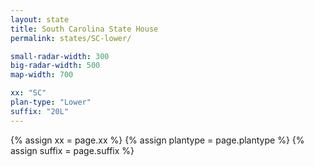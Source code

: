 ```yaml
---
layout: state
title: South Carolina State House
permalink: states/SC-lower/

small-radar-width: 300
big-radar-width: 500
map-width: 700

xx: "SC"
plan-type: "Lower"
suffix: "20L"
---
```


{% assign xx = page.xx %}
{% assign plantype = page.plantype %}
{% assign suffix = page.suffix %}